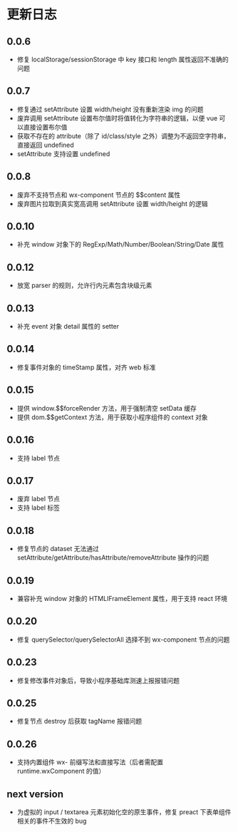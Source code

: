 # 更新日志

## 0.0.6

* 修复 localStorage/sessionStorage 中 key 接口和 length 属性返回不准确的问题

## 0.0.7

* 修复通过 setAttribute 设置 width/height 没有重新渲染 img 的问题
* 废弃调用 setAttribute 设置布尔值时将值转化为字符串的逻辑，以便 vue 可以直接设置布尔值
* 获取不存在的 attribute（除了 id/class/style 之外）调整为不返回空字符串，直接返回 undefined
* setAttribute 支持设置 undefined

## 0.0.8

* 废弃不支持节点和 wx-component 节点的 $$content 属性
* 废弃图片拉取到真实宽高调用 setAttribute 设置 width/height 的逻辑

## 0.0.10

* 补充 window 对象下的 RegExp/Math/Number/Boolean/String/Date 属性

## 0.0.12

* 放宽 parser 的规则，允许行内元素包含块级元素

## 0.0.13

* 补充 event 对象 detail 属性的 setter

## 0.0.14

* 修复事件对象的 timeStamp 属性，对齐 web 标准

## 0.0.15

* 提供 window.$$forceRender 方法，用于强制清空 setData 缓存
* 提供 dom.$$getContext 方法，用于获取小程序组件的 context 对象

## 0.0.16

* 支持 label 节点

## 0.0.17

* 废弃 label 节点
* 支持 label 标签

## 0.0.18

* 修复节点的 dataset 无法通过 setAttribute/getAttribute/hasAttribute/removeAttribute 操作的问题

## 0.0.19

* 兼容补充 window 对象的 HTMLIFrameElement 属性，用于支持 react 环境

## 0.0.20

* 修复 querySelector/querySelectorAll 选择不到 wx-component 节点的问题

## 0.0.23

* 修复修改事件对象后，导致小程序基础库测速上报报错问题

## 0.0.25

* 修复节点 destroy 后获取 tagName 报错问题

## 0.0.26

* 支持内置组件 wx- 前缀写法和直接写法（后者需配置 runtime.wxComponent 的值）

## next version

* 为虚拟的 input / textarea 元素初始化空的原生事件，修复 preact 下表单组件相关的事件不生效的 bug
